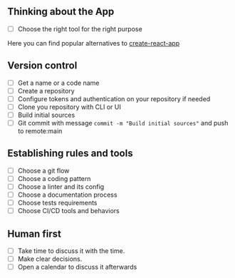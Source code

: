## Thinking about the App
* [ ] Choose the right tool for the right purpose

Here you can find popular alternatives to
[create-react-app](https://github.com/facebook/create-react-app#popular-alternatives)

## Version control
* [ ] Get a name or a code name
* [ ] Create a repository
* [ ] Configure tokens and authentication on your repository if needed
* [ ] Clone you repository with CLI or UI
* [ ] Build initial sources
* [ ] Git commit with message `commit -m "Build initial sources"` and push to remote:main

## Establishing rules and tools
* [ ] Choose a git flow
* [ ] Choose a coding pattern
* [ ] Choose a linter and its config
* [ ] Choose a documentation process
* [ ] Choose tests requirements
* [ ] Choose CI/CD tools and behaviors

## Human first
* [ ] Take time to discuss it with the time.
* [ ] Make clear decisions.
* [ ] Open a calendar to discuss it afterwards
